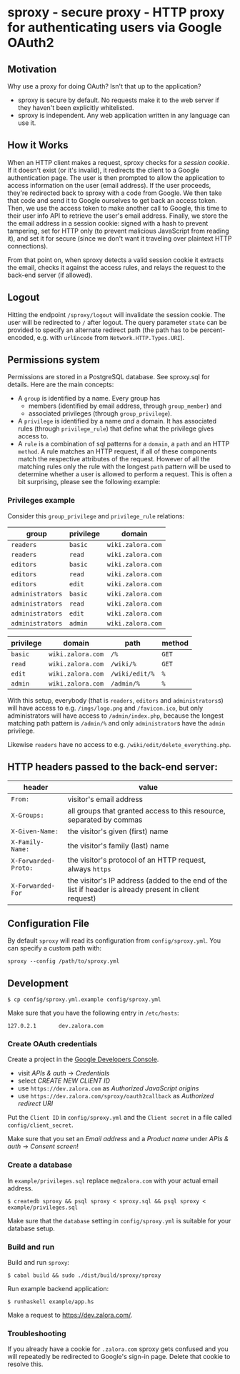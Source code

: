 # sproxy - secure proxy - HTTP proxy for authenticating users via Google OAuth2

## Motivation

Why use a proxy for doing OAuth? Isn't that up to the application?

 * sproxy is secure by default.  No requests make it to the web server if they
   haven't been explicitly whitelisted.
 * sproxy is independent.  Any web application written in any language can use
   it.

## How it Works

When an HTTP client makes a request, sproxy checks for a *session cookie*.  If it
doesn't exist (or it's invalid), it redirects the client to a Google
authentication page.  The user is then prompted to allow the application to
access information on the user (email address).  If the user proceeds, they're
redirected back to sproxy with a code from Google.  We then take that code and
send it to Google ourselves to get back an access token.  Then, we use the
access token to make another call to Google, this time to their user info API
to retrieve the user's email address.  Finally, we store the the email address
in a session cookie: signed with a hash to prevent tampering, set for HTTP only (to
prevent malicious JavaScript from reading it), and set it for secure (since we
don't want it traveling over plaintext HTTP connections).

From that point on, when sproxy detects a valid session cookie it extracts the
email, checks it against the access rules, and relays the request to the
back-end server (if allowed).

## Logout

Hitting the endpoint `/sproxy/logout` will invalidate the session
cookie.  The user will be redirected to `/` after logout.  The
query parameter `state` can be provided to specify an alternate redirect path
(the path has to be percent-encoded, e.g. with `urlEncode` from
`Network.HTTP.Types.URI`).

## Permissions system

Permissions are stored in a PostgreSQL database. See sproxy.sql for details.
Here are the main concepts:

- A `group` is identified by a name. Every group has
  - members (identified by email address, through `group_member`) and
  - associated privileges (through `group_privilege`).
- A `privilege` is identified by a name _and_ a domain. It has associated rules
  (through `privilege_rule`) that define what the privilege gives access to.
- A `rule` is a combination of sql patterns for a `domain`, a `path` and an
  HTTP `method`. A rule matches an HTTP request, if all of these components
  match the respective attributes of the request. However of all the matching
  rules only the rule with the longest `path` pattern will be used to determine
  whether a user is allowed to perform a request. This is often a bit
  surprising, please see the following example:

### Privileges example

Consider this `group_privilege` and `privilege_rule` relations:

group            | privilege | domain
---------------- | --------- | -----------------
`readers`        | `basic`   | `wiki.zalora.com`
`readers`        | `read`    | `wiki.zalora.com`
`editors`        | `basic`   | `wiki.zalora.com`
`editors`        | `read`    | `wiki.zalora.com`
`editors`        | `edit`    | `wiki.zalora.com`
`administrators` | `basic`   | `wiki.zalora.com`
`administrators` | `read`    | `wiki.zalora.com`
`administrators` | `edit`    | `wiki.zalora.com`
`administrators` | `admin`   | `wiki.zalora.com`

privilege   | domain            | path           | method
----------- | ----------------- | -------------- | ------
`basic`     | `wiki.zalora.com` | `/%`           | `GET`
`read`      | `wiki.zalora.com` | `/wiki/%`      | `GET`
`edit`      | `wiki.zalora.com` | `/wiki/edit/%` | `%`
`admin`     | `wiki.zalora.com` | `/admin/%`     | `%`

With this setup, everybody (that is `readers`, `editors` and `administrators`s)
will have access to e.g. `/imgs/logo.png` and `/favicon.ico`, but only
administrators will have access to `/admin/index.php`, because the longest
matching path pattern is `/admin/%` and only `administrator`s have the `admin`
privilege.

Likewise `readers` have no access to e.g. `/wiki/edit/delete_everything.php`.


## HTTP headers passed to the back-end server:

header               | value
-------------------- | -----
`From:`              | visitor's email address
`X-Groups:`          | all groups that granted access to this resource, separated by commas
`X-Given-Name:`      | the visitor's given (first) name
`X-Family-Name:`     | the visitor's family (last) name
`X-Forwarded-Proto:` | the visitor's protocol of an HTTP request, always `https`
`X-Forwarded-For`    | the visitor's IP address (added to the end of the list if header is already present in client request)

## Configuration File

By default `sproxy` will read its configuration from `config/sproxy.yml`.  You
can specify a custom path with:

```
sproxy --config /path/to/sproxy.yml
```

## Development

```
$ cp config/sproxy.yml.example config/sproxy.yml
```

Make sure that you have the following entry in `/etc/hosts`:

```
127.0.2.1       dev.zalora.com
```


### Create OAuth credentials

Create a project in the [Google Developers Console](https://console.developers.google.com/project).

 - visit *APIs & auth* -> *Credentials*
 - select *CREATE NEW CLIENT ID*
 - use `https://dev.zalora.com` as *Authorized JavaScript origins*
 - use `https://dev.zalora.com/sproxy/oauth2callback` as *Authorized redirect URI*

Put the `Client ID` in `config/sproxy.yml` and the `Client secret` in a file
called `config/client_secret`.

Make sure that you set an *Email address* and a  *Product name* under *APIs & auth* -> *Consent screen*!

### Create a database

In `example/privileges.sql` replace `me@zalora.com` with your actual email
address.

```
$ createdb sproxy && psql sproxy < sproxy.sql && psql sproxy < example/privileges.sql
```

Make sure that the `database` setting in `config/sproxy.yml` is suitable for
your database setup.

### Build and run

Build and run `sproxy`:

```
$ cabal build && sudo ./dist/build/sproxy/sproxy
```

Run example backend application:

```
$ runhaskell example/app.hs
```

Make a request to <https://dev.zalora.com/>.

### Troubleshooting

If you already have a cookie for `.zalora.com` sproxy gets confused and you
will repeatedly be redirected to Google's sign-in page.  Delete that cookie to
resolve this.
